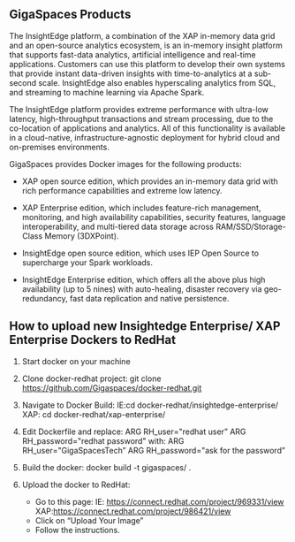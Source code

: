 ##  GigaSpaces Products

The InsightEdge platform, a combination of the XAP in-memory data grid and an open-source analytics ecosystem, is an in-memory insight platform that supports fast-data analytics, artificial intelligence and real-time applications. Customers can use this platform to develop their own systems that provide instant data-driven insights with time-to-analytics at a sub-second scale. InsightEdge also enables hyperscaling analytics from SQL, and streaming to machine learning via Apache Spark.

The InsightEdge platform provides extreme performance with ultra-low latency, high-throughput transactions and stream processing, due to the co-location of applications and analytics. All of this functionality is available in a cloud-native, infrastructure-agnostic deployment for hybrid cloud and on-premises environments.

GigaSpaces provides Docker images for the following products:

- XAP open source edition, which  provides an in-memory data grid with rich performance capabilities and extreme low latency. 

- XAP Enterprise edition, which includes feature-rich management, monitoring, and high availability capabilities, security features, language interoperability, and multi-tiered data storage across RAM/SSD/Storage-Class Memory (3DXPoint).

- InsightEdge open source edition, which uses IEP Open Source to supercharge your Spark workloads.

- InsightEdge Enterprise edition, which offers all the above plus high availability (up to 5 nines) with auto-healing, disaster recovery via geo-redundancy, fast data replication and native persistence.

## How to upload new Insightedge Enterprise/ XAP Enterprise Dockers to RedHat 

1. Start docker on your machine
2. Clone docker-redhat project: git clone https://github.com/Gigaspaces/docker-redhat.git
3. Navigate to Docker Build: 
	IE:cd docker-redhat/insightedge-enterprise/
	XAP: cd docker-redhat/xap-enterprise/
4. Edit Dockerfile and replace:
	ARG RH_user="redhat user”
	ARG RH_password="redhat password"
with:
	ARG RH_user="GigaSpacesTech”
	ARG RH_password="ask for the password”

5. Build the docker: docker build -t gigaspaces/<your InsightEdge Docker Image name> .
6. Upload the docker to RedHat: 
	* Go to this page:
	 IE: https://connect.redhat.com/project/969331/view  
	 XAP:https://connect.redhat.com/project/986421/view 
	* Click on “Upload Your Image”
	* Follow the instructions.
